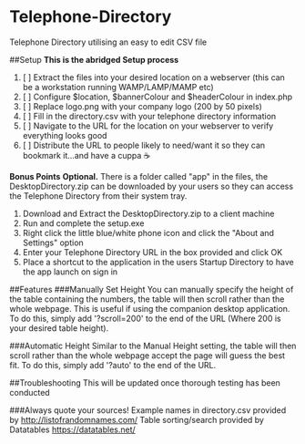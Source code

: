 # Telephone-Directory
Telephone Directory utilising an easy to edit CSV file

##Setup
**This is the abridged Setup process**
1. [ ] Extract the files into your desired location on a webserver (this can be a workstation running WAMP/LAMP/MAMP etc)
2. [ ] Configure $location, $bannerColour and $headerColour in index.php
3. [ ] Replace logo.png with your company logo (200 by 50 pixels)
4. [ ] Fill in the directory.csv with your telephone directory information
5. [ ] Navigate to the URL for the location on your webserver to verify everything looks good
6. [ ] Distribute the URL to people likely to need/want it so they can bookmark it...and have a cuppa :coffee:

**Bonus Points** __Optional.__
There is a folder called "app" in the files, the DesktopDirectory.zip can be downloaded by your users so they can access the Telephone Directory from their system tray. 
1. Download and Extract the DesktopDirectory.zip to a client machine
2. Run and complete the setup.exe
3. Right click the little blue/white phone icon and click the "About and Settings" option
4. Enter your Telephone Directory URL in the box provided and click OK
5. Place a shortcut to the application in the users Startup Directory to have the app launch on sign in

##Features
###Manually Set Height
You can manually specify the height of the table containing the numbers, the table will then scroll rather than the whole webpage. This is useful if using the companion desktop application.
 To do this, simply add '?scroll=200' to the end of the URL (Where 200 is your desired table height).

###Automatic Height
Similar to the Manual Height setting,  the table will then scroll rather than the whole webpage accept the page will guess the best fit. To do this, simply add '?auto' to the end of the URL.

##Troubleshooting
This will be updated once thorough testing has been conducted

###Always quote your sources!
Example names in directory.csv provided by http://listofrandomnames.com/
Table sorting/search provided by Datatables https://datatables.net/
